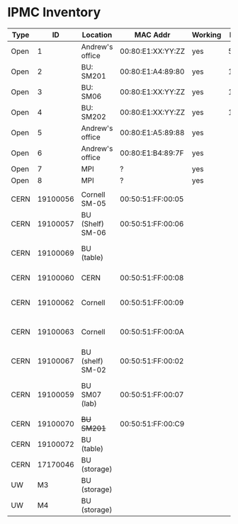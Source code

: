# IPMC Inventory 
| Type | ID       | Location         | MAC Addr          | Working | FW Ver? | Owner | notes                               |
| ---  | ---      | ---              | ---               | ---     | ---     | ---   | ---                                 |
| Open | 1        | Andrew's office  | 00:80:E1:XX:YY:ZZ | yes     | 501e874 | BU    |                                     |
| Open | 2        | BU: SM201        | 00:80:E1:A4:89:80 | yes     | 18243f6 | BU    | 192.168.21.78                       |
| Open | 3        | BU: SM06         | 00:80:E1:XX:YY:ZZ | yes     | 12d59fb | BU    |                                     |
| Open | 4        | BU: SM202        | 00:80:E1:XX:YY:ZZ | yes     | 12d59fb | BU    |                                     |
| Open | 5        | Andrew's office  | 00:80:E1:A5:89:88 | yes     |         | BU    |                                     |
| Open | 6        | Andrew's office  | 00:80:E1:B4:89:7F | yes     |         | BU    |                                     |
| Open | 7        | MPI              | ?                 | yes     |         | BU    |                                     |
| Open | 8        | MPI              | ?                 | yes     |         | BU    |                                     |
|      |          |                  |                   |         |         |       |                                     |
| CERN | 19100056 | Cornell SM-05    | 00:50:51:FF:00:05 |         |         |       |                                     |
| CERN | 19100057 | BU (Shelf) SM-06 | 00:50:51:FF:00:06 |         |         |       |                                     |
| CERN | 19100069 | BU (table)       |                   |         |         |       | dead for now (wait on programmer)   |
| CERN | 19100060 | CERN             | 00:50:51:FF:00:08 |         |         |       | In SM#8 at CERN                     |
| CERN | 19100062 | Cornell          | 00:50:51:FF:00:09 |         |         |       | Assigned to SM009 not installed     |
| CERN | 19100063 | Cornell          | 00:50:51:FF:00:0A |         |         |       | Assigned to SM010 not installed     |
| CERN | 19100067 | BU (shelf) SM-02 | 00:50:51:FF:00:02 |         |         |       | Final IPMC in SM002.                |
| CERN | 19100059 | BU SM07 (lab)    | 00:50:51:FF:00:07 |         |         |       | Final IPMC in SM007 (unknown state) |
| CERN | 19100070 | ~~BU SM201~~     | 00:50:51:FF:00:C9 |         |         |       | Dev FW                              |
| CERN | 19100072 | BU (table)       |                   |         |         |       | Put in SM003                        |
| CERN | 17170046 | BU (storage)     |                   |         |         |       | totally borked                      |
| UW   | M3       | BU (storage)     |                   |         |         |       | Used for testing                    |
| UW   | M4       | BU (storage)     |                   |         |         |       |                                     |

[//]: # "=== CERN ==="
[//]: # "|| ID || Location || MAC || IP || FW ||  History || "
[//]: # "|| 19100056 || Cornell SM-05 || 00:50:51:FF:00:05 || -DHCP- (@BU 192.168.20.5) ||  || || "
[//]: # "|| 19100057 || BU (Shelf) SM-06 || 00:50:51:FF:00:06 || -DHCP- (@BU 192.168.20.6) ||  || || "
[//]: # "|| 19100069 || BU (table) || || ||  || dead for now (wait on programmer) || "
[//]: # "|| 19100060 || CERN || 00:50:51:FF:00:08 || -DHCP-  || || In SM#8 at CERN || "
[//]: # "|| 19100062 || Cornell || 00:50:51:FF:00:09 || 192.168.20.62 || ||  Assigned to SM009 not installed || "
[//]: # "|| 19100063 || Cornell || 00:50:51:FF:00:0A || 192.168.20.63 || ||  Assigned to SM010 not installed || "
[//]: # "|| 19100067 || BU (shelf) SM-02 || 00:50:51:FF:00:02 || 192.168.20.67 || ||  Final IPMC in SM002. || "
[//]: # "|| 19100059 || BU SM07 (lab)|| 00:50:51:FF:00:07 || 192.168.20.69 || ||  Final IPMC in SM007 (unkown state) ||"
[//]: # "|| 19100070 || BU SM201 || 00:50:51:FF:00:C9 || 192.168.20.201 || hpm1all-SM-201-2020-10-06.img ||  Dev FW ||"
[//]: # "|| 19100072 || BU (table) || || 192.168.20.72 || || Put in SM003||"
[//]: # "|| 17170046 || BU (storage) || || -  || || totally borked ||"

